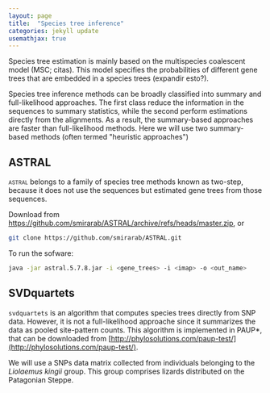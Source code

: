 ```yaml
---
layout: page
title:  "Species tree inference"
categories: jekyll update
usemathjax: true
---
```


Species tree estimation is mainly based on the multispecies coalescent model (MSC; citas). This model specifies the probabilities of different gene trees that are embedded in a species trees (expandir esto?).

Species tree inference methods can be broadly classified into summary and full-likelihood approaches. The first class reduce the information in the sequences to summary statistics, while the second perform estimations directly from the alignments. As a result, the summary-based approaches are faster than full-likelihood methods. Here we will use two summary-based methods (often termed "heuristic approaches")

## ASTRAL

<span style="font-variant: small-caps;">astral</span> belongs to a family of species tree methods known as two-step, because it does not use the sequences but estimated gene trees from those sequences.

Download from https://github.com/smirarab/ASTRAL/archive/refs/heads/master.zip, or

```sh
git clone https://github.com/smirarab/ASTRAL.git
```

To run the sofware:

```sh
java -jar astral.5.7.8.jar -i <gene_trees> -i <imap> -o <out_name>
```

## SVDquartets

`svdquartets` is an algorithm that computes species trees directly from SNP data. However, it is not a full-likelihood approache since it summarizes the data as pooled site-pattern counts. This algorithm is implemented in <span style="font-variant: small-caps;">PAUP*</span>, that can be downloaded from [http://phylosolutions.com/paup-test/](http://phylosolutions.com/paup-test/).

We will use a SNPs data matrix collected from individuals belonging to the *Liolaemus kingii* group. This group comprises lizards distributed on the Patagonian Steppe.
